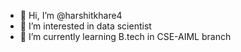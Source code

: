 - 👋 Hi, I’m @harshitkhare4
- 👀 I’m interested in data scientist
- 🌱 I’m currently learning B.tech in CSE-AIML branch

<!---
harshitkhare4/harshitkhare4 is a ✨ special ✨ repository because its `README.md` (this file) appears on your GitHub profile.
You can click the Preview link to take a look at your changes.
--->
